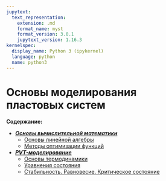 ```yaml
---
jupytext:
  text_representation:
    extension: .md
    format_name: myst
    format_version: 3.0.1
    jupytext_version: 1.16.3
kernelspec:
  display_name: Python 3 (ipykernel)
  language: python
  name: python3
---
```


# Основы моделирования пластовых систем

**Содержание:**
* ***[Основы вычислительной математики](./0-Math/Math-Introduction.md)***
    * [Основы линейной алгебры](./0-Math/0-LAB/LAB-0-Introduction.md)
    * [Методы оптимизации функций](./0-Math/1-OM/OM-0-Introduction.md)
* ***[PVT-моделирование](./1-PVT/PVT-Introduction.md)***
    * [Основы термодинамики](./1-PVT/1-TD/TD-0-Introduction.md)
    * [Уравнения состояния](./1-PVT/2-EOS/EOS-0-Introduction.md)
    * [Стабильность. Равновесие. Критическое состояние](./1-PVT/3-SEC/SEC-0-Introduction.md)

